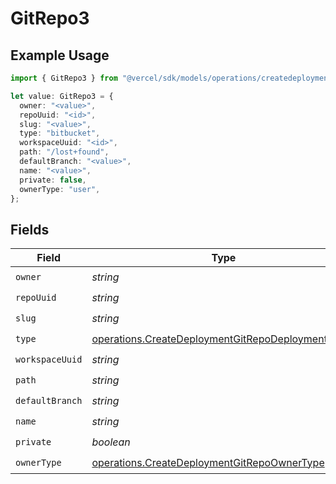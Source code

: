 # GitRepo3

## Example Usage

```typescript
import { GitRepo3 } from "@vercel/sdk/models/operations/createdeployment.js";

let value: GitRepo3 = {
  owner: "<value>",
  repoUuid: "<id>",
  slug: "<value>",
  type: "bitbucket",
  workspaceUuid: "<id>",
  path: "/lost+found",
  defaultBranch: "<value>",
  name: "<value>",
  private: false,
  ownerType: "user",
};
```

## Fields

| Field                                                                                                                  | Type                                                                                                                   | Required                                                                                                               | Description                                                                                                            |
| ---------------------------------------------------------------------------------------------------------------------- | ---------------------------------------------------------------------------------------------------------------------- | ---------------------------------------------------------------------------------------------------------------------- | ---------------------------------------------------------------------------------------------------------------------- |
| `owner`                                                                                                                | *string*                                                                                                               | :heavy_check_mark:                                                                                                     | N/A                                                                                                                    |
| `repoUuid`                                                                                                             | *string*                                                                                                               | :heavy_check_mark:                                                                                                     | N/A                                                                                                                    |
| `slug`                                                                                                                 | *string*                                                                                                               | :heavy_check_mark:                                                                                                     | N/A                                                                                                                    |
| `type`                                                                                                                 | [operations.CreateDeploymentGitRepoDeploymentsType](../../models/operations/createdeploymentgitrepodeploymentstype.md) | :heavy_check_mark:                                                                                                     | N/A                                                                                                                    |
| `workspaceUuid`                                                                                                        | *string*                                                                                                               | :heavy_check_mark:                                                                                                     | N/A                                                                                                                    |
| `path`                                                                                                                 | *string*                                                                                                               | :heavy_check_mark:                                                                                                     | N/A                                                                                                                    |
| `defaultBranch`                                                                                                        | *string*                                                                                                               | :heavy_check_mark:                                                                                                     | N/A                                                                                                                    |
| `name`                                                                                                                 | *string*                                                                                                               | :heavy_check_mark:                                                                                                     | N/A                                                                                                                    |
| `private`                                                                                                              | *boolean*                                                                                                              | :heavy_check_mark:                                                                                                     | N/A                                                                                                                    |
| `ownerType`                                                                                                            | [operations.CreateDeploymentGitRepoOwnerType](../../models/operations/createdeploymentgitrepoownertype.md)             | :heavy_check_mark:                                                                                                     | N/A                                                                                                                    |